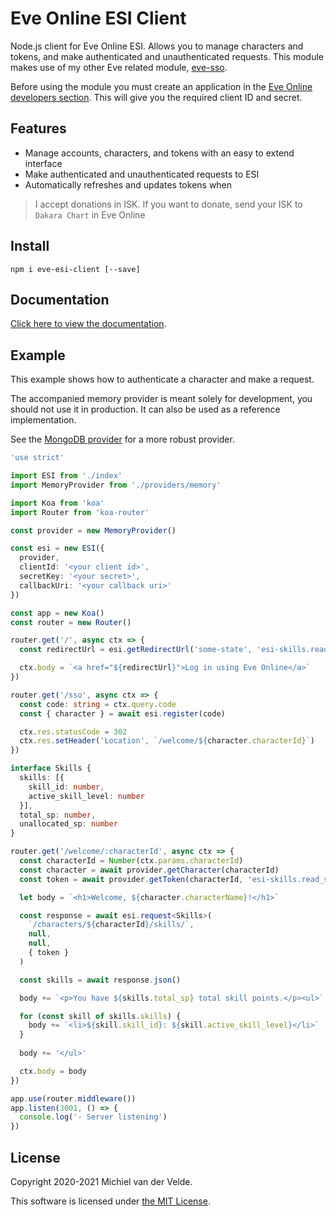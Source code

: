 # Eve Online ESI Client

Node.js client for Eve Online ESI. Allows you to manage characters and tokens,
and make authenticated and unauthenticated requests.
This module makes use of my other Eve related module, [eve-sso](https://github.com/MichielvdVelde/eve-sso).

Before using the module you must create an application in the
[Eve Online developers section](https://developers.eveonline.com/). This will
give you the required client ID and secret.

## Features

* Manage accounts, characters, and tokens with an easy to extend interface
* Make authenticated and unauthenticated requests to ESI
* Automatically refreshes and updates tokens when 

> I accept donations in ISK. If you want to donate, send your ISK to
> `Dakara Chart` in Eve Online

## Install

```
npm i eve-esi-client [--save]
```

## Documentation

[Click here to view the documentation](https://michielvdvelde.github.io/eve-esi/).

## Example

This example shows how to authenticate a character and make a request.

The accompanied memory provider is meant solely for development, you should not
use it in production. It can also be used as a reference implementation.

See the [MongoDB provider](https://github.com/MichielvdVelde/eve-esi-client-mongo-provider)
for a more robust provider.

```ts
'use strict'

import ESI from './index'
import MemoryProvider from './providers/memory'

import Koa from 'koa'
import Router from 'koa-router'

const provider = new MemoryProvider()

const esi = new ESI({
  provider,
  clientId: '<your client id>',
  secretKey: '<your secret>',
  callbackUri: '<your callback uri>'
})

const app = new Koa()
const router = new Router()

router.get('/', async ctx => {
  const redirectUrl = esi.getRedirectUrl('some-state', 'esi-skills.read_skills.v1')

  ctx.body = `<a href="${redirectUrl}">Log in using Eve Online</a>`
})

router.get('/sso', async ctx => {
  const code: string = ctx.query.code
  const { character } = await esi.register(code)

  ctx.res.statusCode = 302
  ctx.res.setHeader('Location', `/welcome/${character.characterId}`)
})

interface Skills {
  skills: [{
    skill_id: number,
    active_skill_level: number
  }],
  total_sp: number,
  unallocated_sp: number
}

router.get('/welcome/:characterId', async ctx => {
  const characterId = Number(ctx.params.characterId)
  const character = await provider.getCharacter(characterId)
  const token = await provider.getToken(characterId, 'esi-skills.read_skills.v1')

  let body = `<h1>Welcome, ${character.characterName}!</h1>`

  const response = await esi.request<Skills>(
    `/characters/${characterId}/skills/`,
    null,
    null,
    { token }
  )

  const skills = await response.json()

  body += `<p>You have ${skills.total_sp} total skill points.</p><ul>`

  for (const skill of skills.skills) {
    body += `<li>${skill.skill_id}: ${skill.active_skill_level}</li>`
  }
  
  body += '</ul>'

  ctx.body = body
})

app.use(router.middleware())
app.listen(3001, () => {
  console.log('- Server listening')
})
```

## License

Copyright 2020-2021 Michiel van der Velde.

This software is licensed under [the MIT License](LICENSE).
